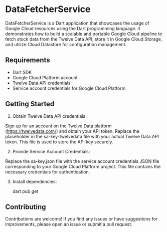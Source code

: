 # DataFetcherService

DataFetcherService is a Dart application that showcases the usage of Google Cloud resources using the Dart programming language. It demonstrates how to build a scalable and portable Google Cloud pipeline to fetch stock data from the Twelve Data API, store it in Google Cloud Storage, and utilize Cloud Datastore for configuration management.

## Requirements

- Dart SDK
- Google Cloud Platform account
- Twelve Data API credentials
- Service account credentials for Google Cloud Platform

## Getting Started

1. Obtain Twelve Data API credentials:

Sign up for an account on the Twelve Data platform (https://twelvedata.com/) and obtain your API token.
Replace the placeholder in the sa-key-twelvedata file with your actual Twelve Data API token. This file is used to store the API key securely.

2. Provide Service Account Credentials:

Replace the sa-key.json file with the service account credentials JSON file corresponding to your Google Cloud Platform project. This file contains the necessary credentials for authentication.

3. Install dependencies:

    dart pub get

## Contributing

Contributions are welcome! If you find any issues or have suggestions for improvements, please open an issue or submit a pull request.